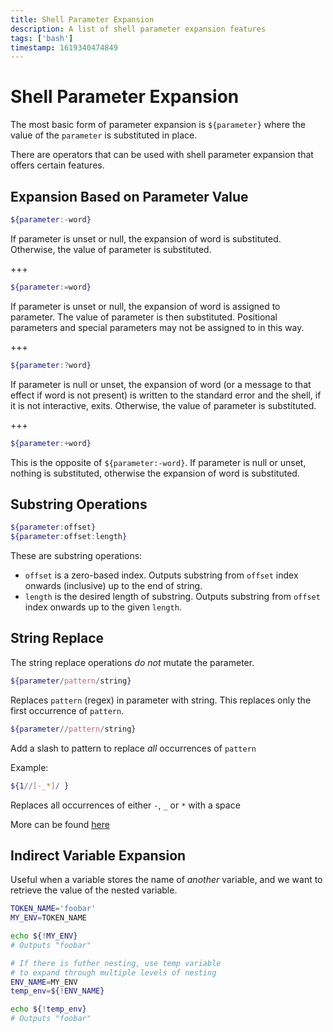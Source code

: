 ```yaml
---
title: Shell Parameter Expansion
description: A list of shell parameter expansion features
tags: ['bash']
timestamp: 1619340474849
---
```


# Shell Parameter Expansion

The most basic form of parameter expansion is `${parameter}` where the value of the `parameter` is substituted in place.

There are operators that can be used with shell parameter expansion that offers certain features.

## Expansion Based on Parameter Value

```bash
${parameter:-word}
```
If parameter is unset or null, the expansion of word is substituted. Otherwise, the value of parameter is substituted.

+++

```bash
${parameter:=word}
```
If parameter is unset or null, the expansion of word is assigned to parameter. The value of parameter is then substituted. Positional parameters and special parameters may not be assigned to in this way.

+++

```bash
${parameter:?word}
```
If parameter is null or unset, the expansion of word (or a message to that effect if word is not present) is written to the standard error and the shell, if it is not interactive, exits. Otherwise, the value of parameter is substituted.

+++

```bash
${parameter:+word}
```
This is the opposite of `${parameter:-word}`. If parameter is null or unset, nothing is substituted, otherwise the expansion of word is substituted. 

## Substring Operations

```bash
${parameter:offset}
${parameter:offset:length}
```
These are substring operations:
- `offset` is a zero-based index. Outputs substring from `offset` index onwards (inclusive) up to the end of string.
- `length` is the desired length of substring. Outputs substring from `offset` index onwards up to the given `length`.

## String Replace
The string replace operations *do not* mutate the parameter.

```bash
${parameter/pattern/string}
```
Replaces `pattern` (regex) in parameter with string. This replaces only the first occurrence of `pattern`. 

```bash
${parameter//pattern/string}
```
Add a slash to pattern to replace *all* occurrences of `pattern`

Example:
```bash
${1//[-_*]/ }
```
Replaces all occurrences of either `-`, `_` or `*` with a space


More can be found [here](https://www.gnu.org/software/bash/manual/html_node/Shell-Parameter-Expansion.html)

## Indirect Variable Expansion
Useful when a variable stores the name of *another* variable, and we want to retrieve the value of the nested variable.

```bash
TOKEN_NAME='foobar'
MY_ENV=TOKEN_NAME

echo ${!MY_ENV}
# Outputs "foobar"

# If there is futher nesting, use temp variable
# to expand through multiple levels of nesting
ENV_NAME=MY_ENV
temp_env=${!ENV_NAME}

echo ${!temp_env}
# Outputs "foobar"
```

<PostDate />
<PageTags />
